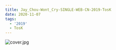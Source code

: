 ```yaml
---
title: Jay_Chou-Wont_Cry-SINGLE-WEB-CN-2019-TosK
date: 2020-11-07
tags: 
  - '2019'
  - TosK
---
```


![cover.jpg](https://goindex.65style.workers.dev/3:/Music/Jay_Chou-Wont_Cry-SINGLE-WEB-CN-2019-TosK/00-jay_chou-wont_cry-single-web-cn-2019-cover-tosk.jpg)

<retrotxt v-slot>

</retrotxt>

<a-player 
    :options="{
        audio: [
          {
            name: '說好不哭',
            artist: '周杰倫',
            url: 'https://goindex.65style.workers.dev/3:/Music/Jay_Chou-Wont_Cry-SINGLE-WEB-CN-2019-TosK/01-jay_chou-wont_cry-tosk.mp3',
            cover: 'https://goindex.65style.workers.dev/3:/Music/Jay_Chou-Wont_Cry-SINGLE-WEB-CN-2019-TosK/00-jay_chou-wont_cry-single-web-cn-2019-cover-tosk.jpg',
            theme: '#ebd0c2'
          },
        ]
    }"
/>

<download url="https://mirrorace.org/m/4nQHt"/>

